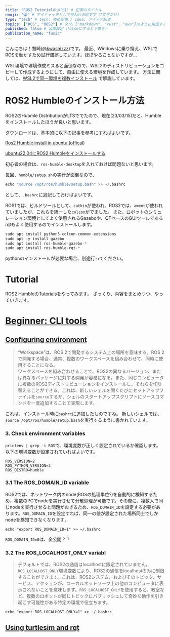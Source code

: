 ```yaml
---
title: "ROS2 Tutorialのメモ1" # 記事のタイトル
emoji: "😸" # アイキャッチとして使われる絵文字（1文字だけ）
type: "tech" # tech: 技術記事 / idea: アイデア記事
topics: ["ROS", "ROS2"] # タグ。["markdown", "rust", "aws"]のように指定する
published: false # 公開設定（falseにすると下書き）
publication_name: "fusic"
---
```


こんにちは！鷲崎([@kwashizzz](https://twitter.com/kwashizzz))です。
最近、Windowsに乗り換え、WSLでROSを動かすため試行錯誤しています。ほぼやることないですが...

WSL環境で環境作成ミスると面倒なので、WSL2のディストリビューションをコピーして作成するようにして、自由に使える環境を作成しています。
方法に関しては、[WSL2で同一環境を複数インストール](https://zenn.dev/fusic/articles/wsl-multi-dist) で解説しています。

# ROS2 Humbleのインストール方法

ROS2のHubmle DistributionがLTSででたので、現在(23/03/15)だと、Humbleをインストールしたほうが良いと思います。

ダウンロードは、基本的に以下の記事を参考にすればよいです。

[Ros2 Humble install in ubuntu (offical)](https://docs.ros.org/en/humble/Installation/Ubuntu-Install-Debians.html)

[ubuntu22.04にROS2 Humbleをインストールする](https://qiita.com/porizou1/items/5dd915402e2990e4d95f)

初心者の場合は、`ros-humble-desktop`を入れておけば問題ないと思います。

毎回、`humble/setup.sh`の実行が面倒なので、

```s
echo "source /opt/ros/humble/setup.bash" >> ~/.bashrc
```

として、`.bashrc`に追記しておけばよいです。

ROS1では、ビルドツールとして、`catkin`が使われ、ROS2では、`ament`が使われていましたが、これらを統一した`colcon`がでました。
また、ロボットのシミュレーション環境としてよく使用されるGazeboや、QTベースのGUIツールであるrqtもよく使用するのでインストールします。

```s
sudo apt install python3-colcon-common-extensions
sudo apt -y install gazebo
sudo apt install ros-humble-gazebo-*
sudo apt install ros-humble-rqt-*
```

pythonのインストールが必要な場合、別途行ってください。

# Tutorial

ROS2 Humbleの[Tutorials](https://docs.ros.org/en/humble/Tutorials.html)をやってみます。
ざっくり、内容をまとめつつ、やっていきます。

# [Beginner: CLI tools](https://docs.ros.org/en/humble/Tutorials/Beginner-CLI-Tools.html)

## [Configuring environment](https://docs.ros.org/en/humble/Tutorials/Beginner-CLI-Tools/Configuring-ROS2-Environment.html)

>“Workspace”は、ROS 2で開発するシステム上の場所を意味する。ROS 2で開発する場合、通常、複数のワークスペースを組み合わせて、同時に使用することになる。  
ワークスペースを組み合わせることで、ROS2の異なるバージョン、または異なるパッケージに対する開発が容易になる。また、同じコンピュータに複数のROS2ディストリビューションをインストールし、それらを切り替えることができる。これは、新しいシェルを開くたびにセットアップファイルを`source`するか、シェルのスタートアップスクリプトにソースコマンドを一度追加することで実現します。

これは、インストール時に`bashrc`に追加したものですね。
新しいシェルでは、`source /opt/ros/humble/setup.bash`を実行するように書かれています。

### **3. Check environment variables**

`printenv | grep -i ROS`で、環境変数が正しく設定されているか確認します。
以下の環境変数が設定されていればよいです。

```
ROS_VERSION=2
ROS_PYTHON_VERSION=3
ROS_DISTRO=humble
```

### **3.1 The ROS_DOMAIN_ID variable**

ROS2では、ネットワーク内のnode(ROSの処理単位?)を自動的に検知するため、複数のPCでnodeを実行させて分散処理が可能です。その際に、複数人で同じnodeを実行させると問題がおきるため、`ROS_DOMAIN_ID`を設定する必要があります。`ROS_DOMAIN_ID`を設定すれば、同一の値が設定された場所同士でしかnodeを検知できなくなります．

```
echo "export ROS_DOMAIN_ID=1" >> ~/.bashrc
```

`ROS_DOMAIN_ID=0`は、全公開？？

### **3.2 The ROS_LOCALHOST_ONLY variabl**

> デフォルトでは、ROS2の通信はlocalhostに限定されていません。`ROS_LOCALHOST_ONLY`環境変数により、ROS2の通信をlocalhostのみに制限することができます。これは、ROS2システム、およびそのトピック、サービス、アクションが、ローカルネットワーク上の他のコンピュータに表示されないことを意味します。`ROS_LOCALHOST_ONLY`を使用すると、教室など、複数のロボットが同じトピックにパブリッシュして奇妙な動作を引き起こす可能性がある特定の環境で役立ちます。

```
echo "export ROS_LOCALHOST_ONLY=1" >> ~/.bashrc
```

## [Using turtlesim and rqt](https://docs.ros.org/en/humble/Tutorials/Beginner-CLI-Tools/Introducing-Turtlesim/Introducing-Turtlesim.html)